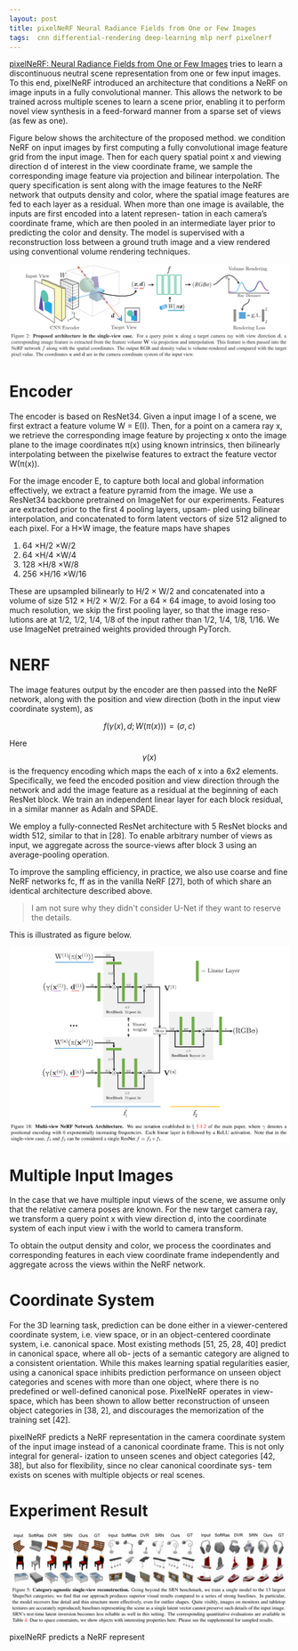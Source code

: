 ```yaml
---
layout: post
title: pixelNeRF Neural Radiance Fields from One or Few Images
tags:  cnn differential-rendering deep-learning mlp nerf pixelnerf
---
```


[pixelNeRF: Neural Radiance Fields from One or Few Images](https://arxiv.org/abs/2012.02190v3) tries to learn a discontinuous neutral scene representation from one or few input images. To this end, pixelNeRF introduced an architecture that conditions a NeRF on image inputs in a fully convolutional manner. This allows the network to be trained across multiple scenes to learn a scene prior, enabling it to perform novel view synthesis in a feed-forward manner from a sparse set of views (as few as one).

Figure below shows the architecture of the proposed method. we condition NeRF on input images by first computing a fully convolutional image feature grid from the input image. Then for each query spatial point x and viewing direction d of interest in the view coordinate frame, we sample the corresponding image feature via projection and bilinear interpolation. The query specification is sent along with the image features to the NeRF network that outputs density and color, where the spatial image features are fed to each layer as a residual. When more than one image is available, the inputs are first encoded into a latent represen- tation in each camera’s coordinate frame, which are then pooled in an intermediate layer prior to predicting the color and density. The model is supervised with a reconstruction loss between a ground truth image and a view rendered using conventional volume rendering techniques.

![image-20220926140056453](https://raw.githubusercontent.com/zhangtemplar/zhangtemplar.github.io/master/uPic/2022_09_26_14_00_57_image-20220926140056453.png)

# Encoder

The encoder is based on ResNet34. Given a input image I of a scene, we first extract a feature volume W = E(I). Then, for a point on a camera ray x, we retrieve the corresponding image feature by projecting x onto the image plane to the image coordinates π(x) using known intrinsics, then bilinearly interpolating between the pixelwise features to extract the feature vector W(π(x)).

For the image encoder E, to capture both local and global information effectively, we extract a feature pyramid from the image. We use a ResNet34 backbone pretrained on ImageNet for our experiments. Features are extracted prior to the first 4 pooling layers, upsam- pled using bilinear interpolation, and concatenated to form latent vectors of size 512 aligned to each pixel. For a H×W image, the feature maps have shapes

1. 64 ×H/2 ×W/2 
2. 64 ×H/4 ×W/4
3. 128 ×H/8 ×W/8 
4. 256 ×H/16 ×W/16

These are upsampled bilinearly to H/2 × W/2 and concatenated into a volume of size 512 × H/2 × W/2. For a 64 × 64 image, to avoid losing too much resolution, we skip the first pooling layer, so that the image reso- lutions are at 1/2, 1/2, 1/4, 1/8 of the input rather than 1/2, 1/4, 1/8, 1/16. We use ImageNet pretrained weights provided through PyTorch.

# NERF

The image features output by the encoder are then passed into the NeRF network, along with the position and view direction (both in the input view coordinate system), as

$$f(\gamma(x),d;W(\pi(x)))=(\sigma,c)$$

Here $$\gamma(x)$$ is the frequency encoding which maps the each of x into a 6x2 elements. Specifically, we feed the encoded position and view direction through the network and add the image feature as a residual at the beginning of each ResNet block. We train an independent linear layer for each block residual, in a similar manner as AdaIn and SPADE.

We employ a fully-connected ResNet architecture with 5 ResNet blocks and width 512, similar to that in [28]. To enable arbitrary number of views as input, we aggregate across the source-views after block 3 using an average-pooling operation.

To improve the sampling efficiency, in practice, we also use coarse and fine NeRF networks fc, ff as in the vanilla NeRF [27], both of which share an identical architecture described above.

> I am not sure why they didn't consider U-Net if they want to reserve the details.

This is illustrated as figure below.

![image-20220926141059868](https://raw.githubusercontent.com/zhangtemplar/zhangtemplar.github.io/master/uPic/2022_09_26_14_11_00_image-20220926141059868.png)

# Multiple Input Images

In the case that we have multiple input views of the scene, we assume only that the relative camera poses are known. For the new target camera ray, we transform a query point x with view direction d, into the coordinate system of each input view i with the world to camera transform.

To obtain the output density and color, we process the coordinates and corresponding features in each view coordinate frame independently and aggregate across the views within the NeRF network. 

# Coordinate System

For the 3D learning task, prediction can be done either in a viewer-centered coordinate system, i.e. view space, or in an object-centered coordinate system, i.e. canonical space. Most existing methods [51, 25, 28, 40] predict in canonical space, where all ob- jects of a semantic category are aligned to a consistent orientation. While this makes learning spatial regularities easier, using a canonical space inhibits prediction performance on unseen object categories and scenes with more than one object, where there is no predefined or well-defined canonical pose. PixelNeRF operates in view-space, which has been shown to allow better reconstruction of unseen object categories in [38, 2], and discourages the memorization of the training set [42].

pixelNeRF predicts a NeRF representation in the camera coordinate system of the input image instead of a canonical coordinate frame. This is not only integral for general- ization to unseen scenes and object categories [42, 38], but also for flexibility, since no clear canonical coordinate sys- tem exists on scenes with multiple objects or real scenes.

# Experiment Result

![image-20220926141203139](https://raw.githubusercontent.com/zhangtemplar/zhangtemplar.github.io/master/uPic/2022_09_26_14_12_03_image-20220926141203139.png)

pixelNeRF predicts a NeRF represent

